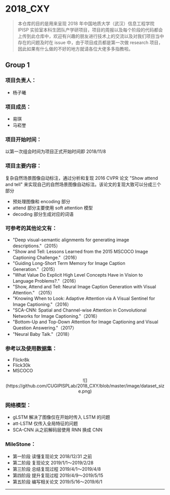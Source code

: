 # 2018_CXY
> 本仓库的目的是用来呈现 2018 年中国地质大学（武汉）信息工程学院 IPISP 实验室本科生团队产学研项目，项目的周报以及每个阶段的代码都会上传到此仓库中，欢迎有兴趣的朋友进行技术上的交流以及对我们项目当中存在的问题及时在 issue 中，由于项目成员都是第一次做 research 项目，因此如果有什么做的不好的地方就请各位大佬多多指教啦。

## Group 1
### 项目负责人：

- 杨子曦

### 项目成员：

- 易琪
- 马崧誉

### 项目开始时间：

以第一次组会时间为项目正式开始时间即 2018/11/8
### 项目主要内容：

复杂自然场景图像自动标注，通过分析和复现 2016 CVPR 论文 "Show attend and tell" 来实现自己的自然场景图像自动标注。该论文的复现大致可以分成三个部分 

-  预处理图像和 encoding 部分 
-  attend 部分主要使用 soft attention 模型
-  decoding 部分生成对应的词语

### 可参考的其他论文有：
- "Deep visual-semantic alignments for generating image descriptions."（2015）
- "Show and Tell: Lessons Learned from the 2015 MSCOCO Image Captioning Challenge."（2016）
- "Guiding Long-Short Term Memory for Image Caption Generation."（2015）
- "What Value Do Explicit High Level Concepts Have in Vision to Language Problems?."（2016）
- "Show, Attend and Tell: Neural Image Caption Generation with Visual Attention." （2015）
- "Knowing When to Look: Adaptive Attention via A Visual Sentinel for Image Captioning."（2016）
- "SCA-CNN: Spatial and Channel-wise Attention in Convolutional Networks for Image Captioning."（2016）
- "Bottom-Up and Top-Down Attention for Image Captioning and Visual Question Answering."（2017）
- "Neural Baby Talk."（2018）

### 参考以及使用数据集：
- Flickr8k
- Flick30k
- MSCOCO
<center>
![](https://github.com/CUGIPISPLab/2018_CXY/blob/master/image/dataset_size.png)
</center>

### 网络模型：
- gLSTM 解决了图像仅在开始时传入 LSTM 的问题
- att-LSTM 仅传入全局特征的问题
- SCA-CNN 从之前解码层使用 RNN 换成 CNN

### MileStone：
- 第一阶段 读懂复现论文 2018/12/31 之前
- 第二阶段 复现论文 2019/1/1～2019/2/28
- 第三阶段 总结复现过程 2019/4/1～2019/4/8
- 第四阶段 提升复现过程 2019/4/9～2019/5/15
- 第五阶段 编写相关论文 2019/5/16～2019/6/1

---
